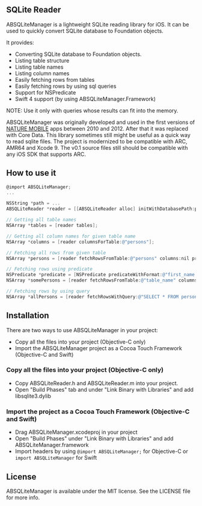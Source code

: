 ## SQLite Reader

ABSQLiteManager is a lightweight SQLite reading library for iOS. It can be used to quickly convert SQLite database to Foundation objects.

It provides:

- Converting SQLite database to Foundation objects.
- Listing table structure
- Listing table names
- Listing column names
- Easily fetching rows from tables
- Easily fetching rows by using sql queries
- Support for NSPredicate
- Swift 4 support (by using ABSQLiteManager.Framework)

NOTE: Use it only with queries whose results can fit into the memory.

ABSQLiteManager was originally developed and used in the first versions of [NATURE MOBILE](https://www.naturemobile.org) apps between 2010 and 2012. After that it was replaced with Core Data.
This library sometimes still might be useful as a quick way to read sqlite files. The project is modernized to be compatible with ARC, AMR64 and Xcode 9. The v0.1 source files still should be compatible with any iOS SDK that supports ARC.


## How to use it
```objective-c
@import ABSQLiteManager;
...

NSString *path = ...
ABSQLiteReader *reader = [[ABSQLiteReader alloc] initWithDatabasePath:path];

// Getting all table names
NSArray *tables = [reader tables];

// Getting all column names for given table name
NSArray *columns = [reader columnsForTable:@"persons"];

// Fetching all rows from given table
NSArray *persons = [reader fetchRowsFromTable:@"persons" columns:nil predicate:nil error:NULL];

// Fetching rows using predicate
NSPredicate *predicate = [NSPredicate predicateWithFormat:@"first_name = %@", @"John"];
NSArray *somePersons = [reader fetchRowsFromTable:@"table_name" columns:@[@"last_name", @"birth_year"] predicate:predicate error:NULL];

// Fetching rows by using query
NSArray *allPersons = [reader fetchRowsWithQuery:@"SELECT * FROM persons" error:NULL];
```

## Installation

There are two ways to use ABSQLiteManager in your project:

- Copy all the files into your project (Objective-C only)
- Import the ABSQLiteManager project as a Cocoa Touch Framework (Objective-C and Swift)

### Copy all the files into your project (Objective-C only)

- Copy ABSQLiteReader.h and ABSQLiteReader.m into your project.
- Open "Build Phases" tab and under "Link Binary with Libraries" and add libsqlite3.dylib

### Import the project as a Cocoa Touch Framework (Objective-C and Swift)

- Drag ABSQLiteManager.xcodeproj in your project
- Open "Build Phases" under "Link Binary with Libraries" and add ABSQLiteManager.framework
- Import headers by using `@import ABSQLiteManager;` for Objective-C or `import ABSQLiteManager` for Swift


## License

ABSQLiteManager is available under the MIT license. See the LICENSE file for more info.
